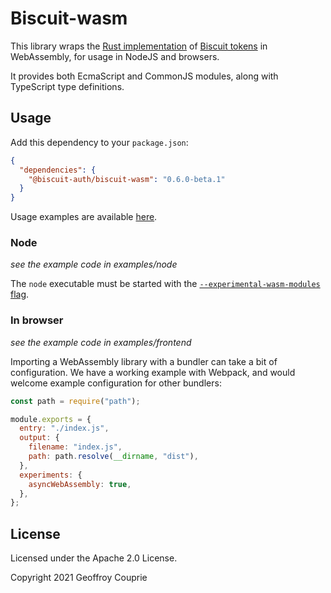 # Biscuit-wasm

This library wraps the [Rust implementation](https://github.com/biscuit-auth) of [Biscuit tokens](https://www.biscuitsec.org) in WebAssembly, for usage in NodeJS and browsers.

It provides both EcmaScript and CommonJS modules, along with TypeScript type definitions.

## Usage

Add this dependency to your `package.json`:

```json
{
  "dependencies": {
    "@biscuit-auth/biscuit-wasm": "0.6.0-beta.1"
  }
}
```

Usage examples are available [here](https://doc.biscuitsec.org/usage/nodejs).

### Node

_see the example code in examples/node_

The `node` executable must be started with the [`--experimental-wasm-modules` flag](https://nodejs.org/api/esm.html#wasm-modules).

### In browser

_see the example code in examples/frontend_

Importing a WebAssembly library with a bundler can take a bit of configuration. We have a working example with
Webpack, and would welcome example configuration for other bundlers:

```javascript
const path = require("path");

module.exports = {
  entry: "./index.js",
  output: {
    filename: "index.js",
    path: path.resolve(__dirname, "dist"),
  },
  experiments: {
    asyncWebAssembly: true,
  },
};
```

## License

Licensed under the Apache 2.0 License.

Copyright 2021 Geoffroy Couprie
